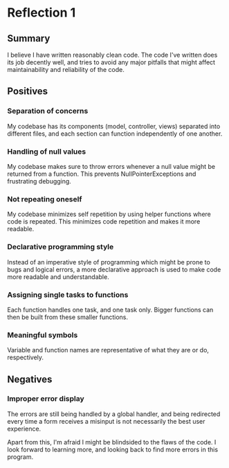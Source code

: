 # Reflection 1

## Summary

I believe I have written reasonably clean code. The code I've written does its job decently well, and tries to avoid any
major pitfalls that might affect maintainability and reliability of the code.

## Positives

### Separation of concerns

My codebase has its components (model, controller, views) separated into different files, and each section can function
independently of one another.

### Handling of null values

My codebase makes sure to throw errors whenever a null value might be returned from a function. This prevents
NullPointerExceptions and frustrating debugging.

### Not repeating oneself

My codebase minimizes self repetition by using helper functions where code is repeated. This minimizes code repetition
and makes it more readable.

### Declarative programming style

Instead of an imperative style of programming which might be prone to bugs and logical errors, a more declarative
approach is used to make code more readable and understandable.

### Assigning single tasks to functions

Each function handles one task, and one task only. Bigger functions can then be built from these smaller functions.

### Meaningful symbols

Variable and function names are representative of what they are or do, respectively.

## Negatives

### Improper error display

The errors are still being handled by a global handler, and being redirected every time a form receives a misinput is
not necessarily the best user experience.

Apart from this, I'm afraid I might be blindsided to the flaws of the code. I look forward to learning more, and looking
back to find more errors in this program.

